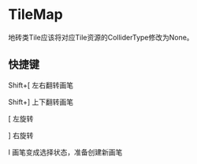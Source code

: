 # TileMap

地砖类Tile应该将对应Tile资源的ColliderType修改为None。

## 快捷键

Shift+\[ 左右翻转画笔

Shift+] 上下翻转画笔

\[   左旋转

]   右旋转

I 画笔变成选择状态，准备创建新画笔
